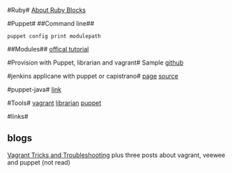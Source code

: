#Ruby#
[About Ruby Blocks](http://www.robertsosinski.com/2008/12/21/understanding-ruby-blocks-procs-and-lambdas/)

#Puppet#
##Command line##
<!-- language: lang-bash -->
    puppet config print modulepath
##Modules##
[offical tutorial](http://docs.puppetlabs.com/puppet/3/reference/modules_fundamentals.html)

#Provision with Puppet, librarian and vagrant#
Sample [github][librarian-puppet-vagrant-sample]


#jenkins applicane with puppet or capistrano#
[page](http://aussielunix.github.com/jenkins-appliance/) [source](https://github.com/aussielunix/jenkins-appliance)

#puppet-java#
[link](https://github.com/francispereira/puppet-java)


[librarian-puppet-vagrant-sample]: https://github.com/purple52/librarian-puppet-vagrant
#Tools#
[vagrant](http://www.vagrantup.com/)
[librarian](http://librarian-puppet.com/)
[puppet](https://puppetlabs.com/ )

#links#
## blogs ##
[Vagrant Tricks and Troubleshooting](http://devops.me/2011/10/10/vagrant-tricks-and-troubleshooting/) plus three posts about vagrant, veewee and puppet (not read)